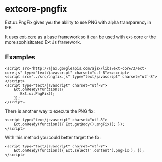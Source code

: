 extcore-pngfix
==============

Ext.ux.PngFix gives you the ability to use PNG with alpha transparency in IE6.

It uses [ext-core](http://www.extjs.com/products/extcore/) as a base framework so it can be used 
with ext-core or the more sophisitcated [Ext Js framework](http://www.extjs.com/products/extjs/).

Examples
--------

    <script src="http://ajax.googleapis.com/ajax/libs/ext-core/3/ext-core.js" type="text/javascript" charset="utf-8"></script>
    <script src="../src/pngfix.js" type="text/javascript" charset="utf-8"></script>
    <script type="text/javascript" charset="utf-8">
        Ext.onReady(function(){
           Ext.ux.PngFix(); 
        });
    </script>

There is another way to execute the PNG fix:

    <script type="text/javascript" charset="utf-8">
        Ext.onReady(function(){ Ext.getBody().pngFix(); });
    </script>

With this method you could better target the fix:

    <script type="text/javascript" charset="utf-8">
        Ext.onReady(function(){ Ext.select('.content').pngFix(); });
    </script>

